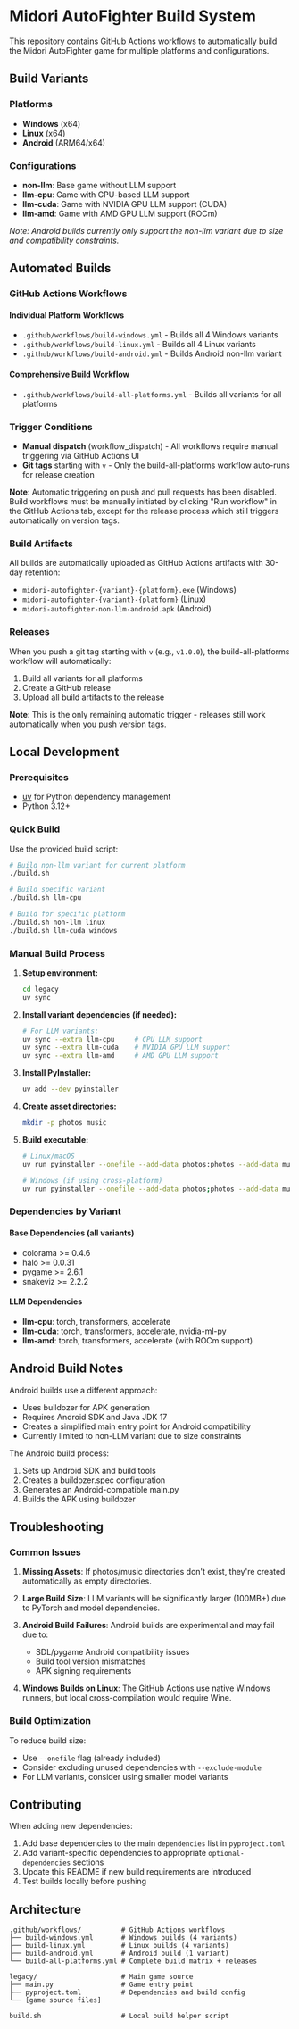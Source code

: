 # Midori AutoFighter Build System

This repository contains GitHub Actions workflows to automatically build the Midori AutoFighter game for multiple platforms and configurations.

## Build Variants

### Platforms
- **Windows** (x64)
- **Linux** (x64)
- **Android** (ARM64/x64)

### Configurations
- **non-llm**: Base game without LLM support
- **llm-cpu**: Game with CPU-based LLM support
- **llm-cuda**: Game with NVIDIA GPU LLM support (CUDA)
- **llm-amd**: Game with AMD GPU LLM support (ROCm)

*Note: Android builds currently only support the non-llm variant due to size and compatibility constraints.*

## Automated Builds

### GitHub Actions Workflows

#### Individual Platform Workflows
- `.github/workflows/build-windows.yml` - Builds all 4 Windows variants
- `.github/workflows/build-linux.yml` - Builds all 4 Linux variants
- `.github/workflows/build-android.yml` - Builds Android non-llm variant

#### Comprehensive Build Workflow
- `.github/workflows/build-all-platforms.yml` - Builds all variants for all platforms

### Trigger Conditions
- **Manual dispatch** (workflow_dispatch) - All workflows require manual triggering via GitHub Actions UI
- **Git tags** starting with `v` - Only the build-all-platforms workflow auto-runs for release creation

**Note**: Automatic triggering on push and pull requests has been disabled. Build workflows must be manually initiated by clicking "Run workflow" in the GitHub Actions tab, except for the release process which still triggers automatically on version tags.

### Build Artifacts
All builds are automatically uploaded as GitHub Actions artifacts with 30-day retention:
- `midori-autofighter-{variant}-{platform}.exe` (Windows)
- `midori-autofighter-{variant}-{platform}` (Linux)
- `midori-autofighter-non-llm-android.apk` (Android)

### Releases
When you push a git tag starting with `v` (e.g., `v1.0.0`), the build-all-platforms workflow will automatically:
1. Build all variants for all platforms
2. Create a GitHub release
3. Upload all build artifacts to the release

**Note**: This is the only remaining automatic trigger - releases still work automatically when you push version tags.

## Local Development

### Prerequisites
- [uv](https://github.com/astral-sh/uv) for Python dependency management
- Python 3.12+

### Quick Build
Use the provided build script:

```bash
# Build non-llm variant for current platform
./build.sh

# Build specific variant
./build.sh llm-cpu

# Build for specific platform
./build.sh non-llm linux
./build.sh llm-cuda windows
```

### Manual Build Process

1. **Setup environment:**
   ```bash
   cd legacy
   uv sync
   ```

2. **Install variant dependencies (if needed):**
   ```bash
   # For LLM variants:
   uv sync --extra llm-cpu     # CPU LLM support
   uv sync --extra llm-cuda    # NVIDIA GPU LLM support
   uv sync --extra llm-amd     # AMD GPU LLM support
   ```

3. **Install PyInstaller:**
   ```bash
   uv add --dev pyinstaller
   ```

4. **Create asset directories:**
   ```bash
   mkdir -p photos music
   ```

5. **Build executable:**
   ```bash
   # Linux/macOS
   uv run pyinstaller --onefile --add-data photos:photos --add-data music:music --clean --name midori-autofighter main.py
   
   # Windows (if using cross-platform)
   uv run pyinstaller --onefile --add-data photos;photos --add-data music;music --clean --name midori-autofighter main.py
   ```

### Dependencies by Variant

#### Base Dependencies (all variants)
- colorama >= 0.4.6
- halo >= 0.0.31
- pygame >= 2.6.1
- snakeviz >= 2.2.2

#### LLM Dependencies
- **llm-cpu**: torch, transformers, accelerate
- **llm-cuda**: torch, transformers, accelerate, nvidia-ml-py
- **llm-amd**: torch, transformers, accelerate (with ROCm support)

## Android Build Notes

Android builds use a different approach:
- Uses buildozer for APK generation
- Requires Android SDK and Java JDK 17
- Creates a simplified main entry point for Android compatibility
- Currently limited to non-LLM variant due to size constraints

The Android build process:
1. Sets up Android SDK and build tools
2. Creates a buildozer.spec configuration
3. Generates an Android-compatible main.py
4. Builds the APK using buildozer

## Troubleshooting

### Common Issues

1. **Missing Assets**: If photos/music directories don't exist, they're created automatically as empty directories.

2. **Large Build Size**: LLM variants will be significantly larger (100MB+) due to PyTorch and model dependencies.

3. **Android Build Failures**: Android builds are experimental and may fail due to:
   - SDL/pygame Android compatibility issues
   - Build tool version mismatches
   - APK signing requirements

4. **Windows Builds on Linux**: The GitHub Actions use native Windows runners, but local cross-compilation would require Wine.

### Build Optimization

To reduce build size:
- Use `--onefile` flag (already included)
- Consider excluding unused dependencies with `--exclude-module`
- For LLM variants, consider using smaller model variants

## Contributing

When adding new dependencies:
1. Add base dependencies to the main `dependencies` list in `pyproject.toml`
2. Add variant-specific dependencies to appropriate `optional-dependencies` sections
3. Update this README if new build requirements are introduced
4. Test builds locally before pushing

## Architecture

```
.github/workflows/          # GitHub Actions workflows
├── build-windows.yml       # Windows builds (4 variants)
├── build-linux.yml         # Linux builds (4 variants) 
├── build-android.yml       # Android build (1 variant)
└── build-all-platforms.yml # Complete build matrix + releases

legacy/                     # Main game source
├── main.py                 # Game entry point
├── pyproject.toml          # Dependencies and build config
└── [game source files]

build.sh                    # Local build helper script
```